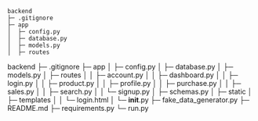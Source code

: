 
```
backend
├─ .gitignore
├─ app
│  ├─ config.py
│  ├─ database.py
│  ├─ models.py
│  ├─ routes
```
backend
├─ .gitignore
├─ app
│  ├─ config.py
│  ├─ database.py
│  ├─ models.py
│  ├─ routes
│  │  ├─ account.py
│  │  ├─ dashboard.py
│  │  ├─ login.py
│  │  ├─ product.py
│  │  ├─ profile.py
│  │  ├─ purchase.py
│  │  ├─ sales.py
│  │  ├─ search.py
│  │  └─ signup.py
│  ├─ schemas.py
│  ├─ static
│  ├─ templates
│  │  └─ login.html
│  └─ __init__.py
├─ fake_data_generator.py
├─ README.md
├─ requirements.py
└─ run.py

```